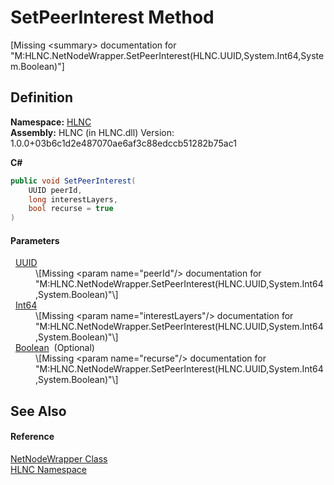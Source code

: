 # SetPeerInterest Method


\[Missing &lt;summary&gt; documentation for "M:HLNC.NetNodeWrapper.SetPeerInterest(HLNC.UUID,System.Int64,System.Boolean)"\]



## Definition
**Namespace:** <a href="N_HLNC">HLNC</a>  
**Assembly:** HLNC (in HLNC.dll) Version: 1.0.0+03b6c1d2e487070ae6af3c88edccb51282b75ac1

**C#**
``` C#
public void SetPeerInterest(
	UUID peerId,
	long interestLayers,
	bool recurse = true
)
```



#### Parameters
<dl><dt>  <a href="T_HLNC_UUID">UUID</a></dt><dd>\[Missing &lt;param name="peerId"/&gt; documentation for "M:HLNC.NetNodeWrapper.SetPeerInterest(HLNC.UUID,System.Int64,System.Boolean)"\]</dd><dt>  <a href="https://learn.microsoft.com/dotnet/api/system.int64" target="_blank" rel="noopener noreferrer">Int64</a></dt><dd>\[Missing &lt;param name="interestLayers"/&gt; documentation for "M:HLNC.NetNodeWrapper.SetPeerInterest(HLNC.UUID,System.Int64,System.Boolean)"\]</dd><dt>  <a href="https://learn.microsoft.com/dotnet/api/system.boolean" target="_blank" rel="noopener noreferrer">Boolean</a>  (Optional)</dt><dd>\[Missing &lt;param name="recurse"/&gt; documentation for "M:HLNC.NetNodeWrapper.SetPeerInterest(HLNC.UUID,System.Int64,System.Boolean)"\]</dd></dl>

## See Also


#### Reference
<a href="T_HLNC_NetNodeWrapper">NetNodeWrapper Class</a>  
<a href="N_HLNC">HLNC Namespace</a>  
